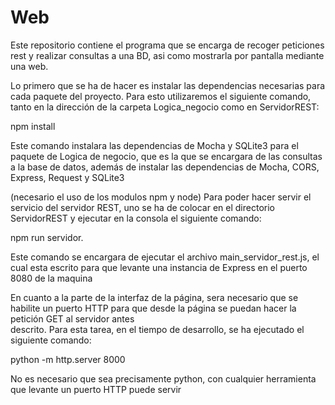 # Web
Este repositorio contiene el programa que se encarga de recoger peticiones rest y realizar consultas a una BD, asi como mostrarla por pantalla mediante una web.  
  
Lo primero que se ha de hacer es instalar las dependencias necesarias para cada paquete del proyecto. Para esto utilizaremos el siguiente comando, tanto en la 
dirección de la carpeta Logica_negocio como en ServidorREST:
  
npm install  
  
Este comando instalara las dependencias de Mocha y SQLite3 para el paquete de Logica de negocio, que es la que se encargara de las consultas a la base de datos, 
además de instalar las dependencias de Mocha, CORS, Express, Request y SQLite3

(necesario el uso de los modulos npm y node)
Para poder hacer servir el servicio del servidor REST, uno se ha de colocar en el directorio ServidorREST y ejecutar en la consola el siguiente comando:  

npm run servidor.  
  
Este comando se encargara de ejecutar el archivo main_servidor_rest.js, el cual esta escrito para que levante una instancia de Express en el puerto 8080 de la maquina  
  
En cuanto a la parte de la interfaz de la página, sera necesario que se habilite un puerto HTTP para que desde la página se puedan hacer la petición GET al servidor antes  
descrito. Para esta tarea, en el tiempo de desarrollo, se ha ejecutado el siguiente comando:  
  
python -m http.server 8000  
  
No es necesario que sea precisamente python, con cualquier herramienta que levante un puerto HTTP puede servir
